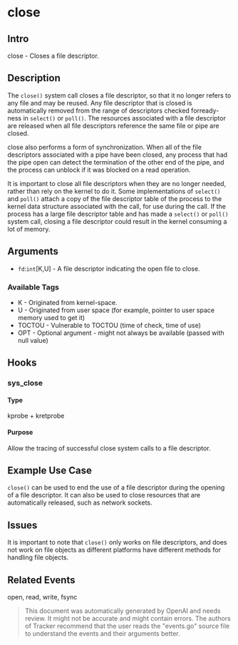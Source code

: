 
# close

## Intro
close - Closes a file descriptor.

## Description
The `close()` system call closes a file descriptor, so that it no longer refers to any file and may be reused. Any file descriptor that is closed is automatically removed from the range of descriptors checked forready-ness in `select()` or `poll()`. The resources associated with a file descriptor are released when all file descriptors reference the same file or pipe are closed.

close also performs a form of synchronization. When all of the file descriptors associated with a pipe have been closed, any process that had the pipe open can detect the termination of the other end of the pipe, and the process can unblock if it was blocked on a read operation.

It is important to close all file descriptors when they are no longer needed, rather than rely on the kernel to do it. Some implementations of `select()` and `poll()` attach a copy of the file descriptor table of the process to the kernel data structure associated with the call, for use during the call. If the process has a large file descriptor table and has made a `select()` or `poll()` system call, closing a file descriptor could result in the kernel consuming a lot of memory.

## Arguments
* `fd`:`int`[K,U] - A file descriptor indicating the open file to close. 

### Available Tags
* K - Originated from kernel-space.
* U - Originated from user space (for example, pointer to user space memory used to get it)
* TOCTOU - Vulnerable to TOCTOU (time of check, time of use)
* OPT - Optional argument - might not always be available (passed with null value)

## Hooks
### sys_close
#### Type
kprobe + kretprobe
#### Purpose
Allow the tracing of successful close system calls to a file descriptor.

## Example Use Case
`close()` can be used to end the use of a file descriptor during the opening of a file descriptor. It can also be used to close resources that are automatically released, such as network sockets.

## Issues
It is important to note that `close()` only works on file descriptors, and does not work on file objects as different platforms have different methods for handling file objects.

## Related Events
open, read, write, fsync

> This document was automatically generated by OpenAI and needs review. It might
> not be accurate and might contain errors. The authors of Tracker recommend that
> the user reads the "events.go" source file to understand the events and their
> arguments better.
